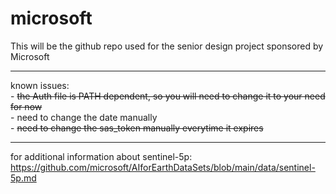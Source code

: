 # microsoft

This will be the github repo used for the senior design project sponsored by Microsoft  
___
known issues:  
    - ~~the Auth file is PATH dependent, so you will need to change it to your need for now~~   
    - need to change the date manually  
    - ~~need to change the sas_token manually everytime it expires~~  
___
for additional information about sentinel-5p:  
https://github.com/microsoft/AIforEarthDataSets/blob/main/data/sentinel-5p.md
